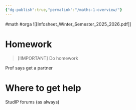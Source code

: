 ```yaml
---
{"dg-publish":true,"permalink":"/maths-1-overview/"}
---
```


#math #orga
![[Infosheet_Winter_Semester_2025_2026.pdf]]

# Homework

> [!IMPORTANT] Do homework

Prof says get a partner
# Where to get help
StudIP forums (as always)
